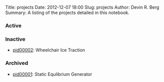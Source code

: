 Title: projects
Date: 2012-12-07 18:00
Slug: projects
Author: Devin R. Berg
Summary:  A listing of the projects detailed in this notebook.

### Active


### Inactive
* [pid00002](/tag/pid00002.html): Wheelchair Ice Traction


### Archived
* [pid00001](/tag/pid00001.html): Static Equlibrium Generator

